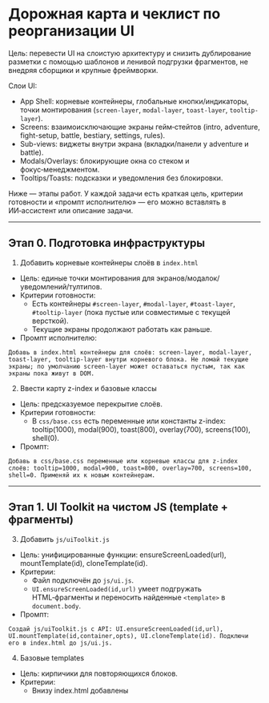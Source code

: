 # Дорожная карта и чеклист по реорганизации UI

Цель: перевести UI на слоистую архитектуру и снизить дублирование разметки с помощью шаблонов и ленивой подгрузки фрагментов, не внедряя сборщики и крупные фреймворки.

Слои UI:
- App Shell: корневые контейнеры, глобальные кнопки/индикаторы, точки монтирования (`screen-layer`, `modal-layer`, `toast-layer`, `tooltip-layer`).
- Screens: взаимоисключающие экраны гейм‑стейтов (intro, adventure, fight-setup, battle, bestiary, settings, rules).
- Sub-views: виджеты внутри экрана (вкладки/панели у adventure и battle).
- Modals/Overlays: блокирующие окна со стеком и фокус‑менеджментом.
- Tooltips/Toasts: подсказки и уведомления без блокировки.

Ниже — этапы работ. У каждой задачи есть краткая цель, критерии готовности и «промпт исполнителю» — его можно вставлять в ИИ‑ассистент или описание задачи.

---

## Этап 0. Подготовка инфраструктуры

1) Добавить корневые контейнеры слоёв в `index.html`
- Цель: единые точки монтирования для экранов/модалок/уведомлений/тултипов.
- Критерии готовности:
  - Есть контейнеры `#screen-layer`, `#modal-layer`, `#toast-layer`, `#tooltip-layer` (пока пустые или совместимые с текущей версткой).
  - Текущие экраны продолжают работать как раньше.
- Промпт исполнителю:
```
Добавь в index.html контейнеры для слоёв: screen-layer, modal-layer, toast-layer, tooltip-layer внутри корневого блока. Не ломай текущие экраны; по умолчанию screen-layer может оставаться пустым, так как экраны пока живут в DOM.
```

2) Ввести карту z-index и базовые классы
- Цель: предсказуемое перекрытие слоёв.
- Критерии готовности:
  - В `css/base.css` есть переменные или константы z-index: tooltip(1000), modal(900), toast(800), overlay(700), screens(100), shell(0).
- Промпт:
```
Добавь в css/base.css переменные или корневые классы для z-index слоёв: tooltip=1000, modal=900, toast=800, overlay=700, screens=100, shell=0. Применяй их к новым контейнерам.
```

---

## Этап 1. UI Toolkit на чистом JS (template + фрагменты)

3) Добавить `js/uiToolkit.js`
- Цель: унифицированные функции: ensureScreenLoaded(url), mountTemplate(id), cloneTemplate(id).
- Критерии:
  - Файл подключён до `js/ui.js`.
  - `UI.ensureScreenLoaded(id,url)` умеет подгружать HTML‑фрагменты и переносить найденные `<template>` в `document.body`.
- Промпт:
```
Создай js/uiToolkit.js с API: UI.ensureScreenLoaded(id,url), UI.mountTemplate(id,container,opts), UI.cloneTemplate(id). Подключи его в index.html до js/ui.js.
```

4) Базовые templates
- Цель: кирпичики для повторяющихся блоков.
- Критерии:
  - Внизу index.html добавлены <template> для: меню‑бар, шапка таблицы юнитов, группа кнопок, блок «загрузка файла».
- Промпт:
```
Добавь в конец index.html набор <template>: tpl-menu-bar, tpl-unit-table-head, tpl-button-row, tpl-file-input. Пока их не используем, просто подключи.
```

---

## Этап 2. Перенос экранов на фрагменты (ленивая подгрузка)

5) Экран «Правила»
- Цель: вынести в `fragments/rules.html`, загрузка через UI.ensureScreenLoaded.
- Критерии:
  - В index.html отсутствует блок #rules-screen.
  - showRules сначала грузит фрагмент, потом заполняет Markdown как сейчас.
- Промпт:
```
Вырежи #rules-screen из index.html в fragments/rules.html. Обнови showRules() так, чтобы перед showScreen('rules-screen') вызывался UI.ensureScreenLoaded('rules-screen','fragments/rules.html').
```

6) Экран «Бестиарий»
- Цель: аналогично вынести `#bestiary-screen` в `fragments/bestiary.html`.
- Критерии: экран работает, загрузка конфига/таблица рендерится как прежде.
- Промпт:
```
Перенеси #bestiary-screen в fragments/bestiary.html и обнови входную точку (showBestiary/backToIntroFromBestiary), чтобы перед переключением экрана выполнялась UI.ensureScreenLoaded('bestiary-screen','fragments/bestiary.html').
```

7) Экран «Настройки»
- Цель: вынести `#settings-screen` в `fragments/settings.html`.
- Критерии: инициализация настроек на показе экрана не сломана.
- Промпт:
```
Перенеси #settings-screen в fragments/settings.html. В showSettings() добавь await UI.ensureScreenLoaded(...). Убедись, что displaySettings() вызывается после загрузки фрагмента.
```

8) Экраны Adventure: setup/main/result
- Цель: вынести три экрана в соответствующие фрагменты.
- Критерии: весь текущий функционал adventure сохраняется.
- Промпт:
```
Перенеси #adventure-setup-screen, #adventure-screen, #adventure-result-screen в fragments/*.html. Обнови showAdventureSetup/showAdventure/showAdventureResult, чтобы сначала грузить фрагменты через UI.ensureScreenLoaded.
```

9) Экраны боя: fight-setup и battle
- Цель: вынести `#fight-screen` и `#battle-screen` в фрагменты.
- Критерии: старт боя из обоих режимов работает; кнопки/лог — как прежде.
- Промпт:
```
Перенеси #fight-screen и #battle-screen в fragments/*.html. Обнови showFight/showBattle/startBattle/proceedStartBattle — перед показом экрана грузить фрагмент.
```

---

## Этап 3. Замена дублирующихся блоков на templates

10) Меню‑бар
- Цель: использовать tpl-menu-bar вместо дубликатов.
- Критерии: все экраны используют один и тот же темплейт меню.
- Промпт:
```
Заменяй статические блоки «menu-bar» на монтирование UI.mountTemplate('tpl-menu-bar', target, { slots:{backLabel:'Главная'}, handlers:{back:showIntro} }).
```

11) Шапки таблиц и карточки юнитов
- Цель: унифицировать шапки и ячейки иконок.
- Критерии: bestiary/adventure таблицы используют общий темплейт.
- Промпт:
```
Внедри tpl-unit-table-head и используйте его при генерации таблиц в adventure.js и bestiary.js. Минимизируй ручную разметку thead в JS‑строках.
```

12) Компонент «Загрузка файла»
- Цель: единый вид и поведение в fight/adventure/bestiary.
- Критерии: все экраны используют один темплейт с параметрами label/id/accept.
- Промпт:
```
Создай tpl-file-input с label, кастомной кнопкой и input[type=file]. Применяй его в экранах конфигураций, прокидывая id и обработчики через opts.handlers.
```

---

## Этап 4. Модалки

13) Базовый модальный менеджер
- Цель: стек модалок, фокус‑трап, закрытие по Esc/клику вне.
- Критерии: API `UI.showModal(content, opts)`, `UI.confirm(message)`, `UI.alert(message)`.
- Промпт:
```
Реализуй модальный менеджер: контейнер в #modal-layer, стек окон, aria‑атрибуты, возврат фокуса после закрытия. Предоставь UI.showModal/UI.confirm/UI.alert.
```

14) Интеграция подтверждений
- Цель: заменить window.confirm на UI.confirm в risk‑операциях.
- Критерии: все подтверждения унифицированы.
- Промпт:
```
Найди confirm/alert в JS и замени на UI.confirm/UI.alert. Добавь неблокирующие версии с промисами.
```

---

## Этап 5. Toast и Tooltip

15) Toast‑уведомления
- Цель: UI.showToast(type, message, timeout).
- Критерии: success/error/info стили, очередь/автозакрытие.
- Промпт:
```
Добавь в UI.showToast(type,message,timeout) менеджер уведомлений с рендером в #toast-layer. Используй для статусов загрузки/сохранения.
```

16) Tooltip
- Цель: унифицированный тултип, позиционирование относительно курсора.
- Критерии: задержка появления, авто‑скрытие, не конфликтует с модалками.
- Промпт:
```
Реализуй UI.attachTooltip(el, content|fn, opts). Для юнитов в бою — использовать новый тултип или адаптировать текущую панель как закрепляемый тултип.
```

---

## Этап 6. Роутер и стейт‑машина

17) Централизованный роутер
- Цель: единая точка переключения экранов и саб‑вью.
- Критерии: `AppState.screen` + `AppState.subscreen`, события через eventBus.
- Промпт:
```
Добавь простой роутер: setScreen(name, params), setSubscreen(name, params). Переведи showIntro/showFight/showBattle/etc. на обращения к роутеру, который подгружает фрагменты через UI.ensureScreenLoaded и вызывает showScreen().
```

18) Саб‑вью у «Приключения»
- Цель: вкладки «Карта/Таверна/Магазин/Армия».
- Критерии: переключение без перезагрузки экрана, общий state.
- Промпт:
```
Добавь в adventure саб‑вью: карта, таверна, магазин, армия. Реализуй навигацию вкладками и отрисовку через templates. Данные берутся из adventureState.
```

---

## Этап 7. A11y, клавиатура, локализация, темы, звук

19) Доступность и клавиши
- Цель: Tab‑навигация, Esc закрывает модалку, Enter подтверждает.
- Критерии: aria‑ролями и фокус‑ловушки в модалках, role=tablist для вкладок.
- Промпт:
```
Добавь фокус‑менеджмент в модалки и aria‑атрибуты. Введи глобальные шорткаты: Esc (закрыть верхнюю модалку), ←→ (переключать вкладки), Enter (основное действие).
```

20) Локализация
- Цель: словарь строк + функция t(key, params).
- Критерии: вынести пользовательские строки экранов в словарь ru.json, протянуть t().
- Промпт:
```
Добавь простую i18n: assets/i18n/ru.json и функцию t(key,vars). Заменяй хардкоды в UI на t(). Пока используем только ru.
```

21) Темы и звук
- Цель: light/dark тема и базовые UI‑звуки с мастер‑мьютом.
- Критерии: переключатель темы в настройках, аудио‑хэндлер кликов/ошибок/награды.
- Промпт:
```
Добавь CSS‑переключатель темы (data-theme) и сохранение выбора. Введи UI.play(type) с Audios для click/success/error/reward и мастер‑мьютом.
```

---

## Этап 8. Производительность

22) Прелоадеры/скелетоны
- Цель: пока грузятся фрагменты/данные — показывать скелеты.
- Критерии: для «Правила», «Бестиарий», «Приключение».
- Промпт:
```
Добавь skeleton‑блоки и показывай их во время UI.ensureScreenLoaded и загрузки данных.
```

23) Виртуализация таблиц
- Цель: не рендерить тысячи строк сразу.
- Критерии: bestiary и большие списки — виртуализированы (простая ленивка без зависимостей).
- Промпт:
```
Реализуй простую виртуализацию для длинных таблиц: окно видимости + буфер, пересчёт при скролле.
```

24) Ограничение шума в логах боя
- Цель: уменьшить DOM‑операции.
- Критерии: батчирование добавлений и ограничение длины лога.
- Промпт:
```
Сделай addToLog батчируемым (requestAnimationFrame) и ограничь число элементов в DOM до N с удалением старых.
```

---

## Общий чеклист (отмечать по мере выполнения)

- [ ] Этап 0.1: Контейнеры слоёв в index.html
- [ ] Этап 0.2: Карта z-index в CSS
- [ ] Этап 1.1: uiToolkit.js подключён и работает
- [ ] Этап 1.2: Базовые templates добавлены
- [ ] Этап 2.1: Rules → fragments
- [ ] Этап 2.2: Bestiary → fragments
- [ ] Этап 2.3: Settings → fragments
- [ ] Этап 2.4: Adventure setup/main/result → fragments
- [ ] Этап 2.5: Fight setup/Battle → fragments
- [ ] Этап 3.1: Меню‑бар через template
- [ ] Этап 3.2: Шапки таблиц/карточки юнитов через template
- [ ] Этап 3.3: Компонент загрузки файла внедрён в экраны
- [ ] Этап 4.1: Модальный менеджер
- [ ] Этап 4.2: Замена confirm/alert
- [ ] Этап 5.1: Toast‑уведомления
- [ ] Этап 5.2: Tooltip‑система
- [ ] Этап 6.1: Роутер/централизация showScreen
- [ ] Этап 6.2: Саб‑вью у adventure
- [ ] Этап 7.1: A11y и шорткаты
- [ ] Этап 7.2: Локализация (ru)
- [ ] Этап 7.3: Темы и звук
- [ ] Этап 8.1: Прелоадеры/скелетоны
- [ ] Этап 8.2: Виртуализация таблиц
- [ ] Этап 8.3: Батчирование лога боя

---

## Как пользоваться промптами
- Для каждой задачи возьми соответствующий «Промпт исполнителю», вставь его в описание задачи/чат ассистента и выполни изменения.
- После каждого шага проверь «Критерии готовности» и отметь пункт в чеклисте выше.
